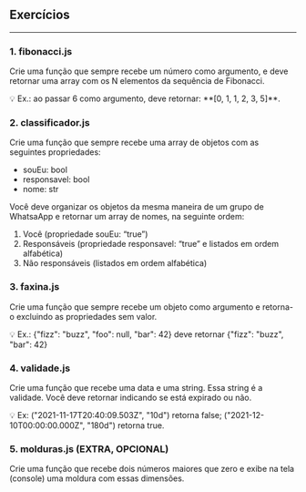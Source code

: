 ## Exercícios

---

### **1. fibonacci.js**

Crie uma função que sempre recebe um número como argumento, e deve retornar uma array com os N elementos da sequência de Fibonacci.

<aside>
💡 Ex.: ao passar 6 como argumento, deve retornar: **[0, 1, 1, 2, 3, 5]**.

</aside>

### 2. classificador.js

Crie uma função que sempre recebe uma array de objetos com as seguintes propriedades:

- souEu: bool
- responsavel: bool
- nome: str

Você deve organizar os objetos da mesma maneira de um grupo de WhatsaApp e retornar um array de nomes, na seguinte ordem:

1. Você (propriedade souEu: “true”)
2. Responsáveis (propriedade responsavel: “true” e listados em ordem alfabética)
3. Não responsáveis (listados em ordem alfabética)

### 3. faxina.js

Crie uma função que sempre recebe um objeto como argumento e retorna-o excluindo as propriedades sem valor.

<aside>
💡 Ex.: {"fizz": "buzz", "foo": null, "bar": 42} deve retornar {"fizz": "buzz", "bar": 42}

</aside>

### 4. validade.js

Crie uma função que recebe uma data e uma string. Essa string é a validade. Você deve retornar indicando se está expirado ou não.

<aside>
💡 Ex: ("2021-11-17T20:40:09.503Z", "10d") retorna false; ("2021-12-10T00:00:00.000Z", "180d") retorna true.

</aside>

### 5. molduras.js (EXTRA, OPCIONAL)

Crie uma função que recebe dois números maiores que zero e exibe na tela (console) uma moldura com essas dimensões.